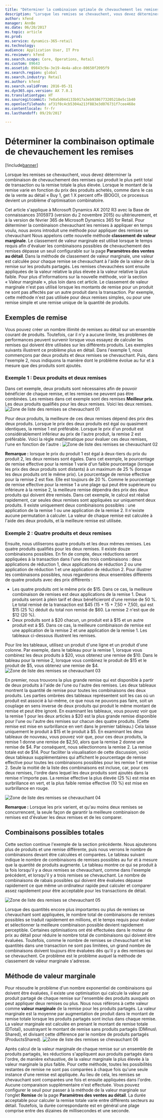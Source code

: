 ```yaml
---
title: "Déterminer la combinaison optimale de chevauchement les remises"
description: "Lorsque les remises se chevauchent, vous devez déterminer la combinaison de chevauchement des remises qui produit le plus petit total de transaction ou la remise totale la plus élevée. Lorsque le montant de la remise varie en fonction du prix des produits achetés, comme dans le cas de la vente au détail 'Buy 1, get 1 X percent off' (BOGO), ce processus devient un problème d'optimisation combinatoire."
author: kfend
manager: AnnBe
ms.date: 06/20/2017
ms.topic: article
ms.prod: 
ms.service: dynamics-365-retail
ms.technology: 
audience: Application User, IT Pro
ms.reviewer: kfend
ms.search.scope: Core, Operations, Retail
ms.custom: 89643
ms.assetid: 09843c9a-3e19-4e4a-a8ce-80650f2095f9
ms.search.region: global
ms.search.industry: Retail
ms.author: kfend
ms.search.validFrom: 2016-05-31
ms.dyn365.ops.version: AX 7.0.1
ms.translationtype: HT
ms.sourcegitcommit: 7e0a5d044133b917a3eb9386773205218e5c1b40
ms.openlocfilehash: af31f0c4cb5304a213f883e3d076731f7cee468e
ms.contentlocale: fr-fr
ms.lasthandoff: 09/29/2017

---
```


# <a name="determine-the-optimal-combination-of-overlapping-discounts"></a>Déterminer la combinaison optimale de chevauchement les remises

[!include[banner](includes/banner.md)]


Lorsque les remises se chevauchent, vous devez déterminer la combinaison de chevauchement des remises qui produit le plus petit total de transaction ou la remise totale la plus élevée. Lorsque le montant de la remise varie en fonction du prix des produits achetés, comme dans le cas de la vente au détail « Buy 1, get 1 X percent off» (BOGO), ce processus devient un problème d'optimisation combinatoire.

Cet article s'applique à Microsoft Dynamics AX 2012 R3 avec la Base de connaissances 3105973 (version du 2 novembre 2015) ou ultérieurement, et à la version de février 365 de Microsoft Dynamics 365 for Retail. Pour déterminer la combinaison chevauchant les remises à appliquer en temps voulu, nous avons introduit une méthode pour appliquer des remises se chevauchant Nous appelons cette nouvelle méthode **classement de valeur marginale**. Le classement de valeur marginale est utilisé lorsque le temps requis afin d'évaluer les combinaisons possibles de chevauchement des remises dépasse un seuil configurable sur la page **Paramètres des ventes au détail**. Dans la méthode de classement de valeur marginale, une valeur est calculée pour chaque remise se chevauchant à l'aide de la valeur de la remise sur les produits partagés. Les remises chevauchées sont ensuite appliquées de la valeur relative la plus élevée à la valeur relative la plus faible. Pour plus d'informations sur la nouvelle méthode, voir la section « Valeur marginale », plus loin dans cet article. Le classement de valeur marginale n'est pas utilisé lorsque les montants de remise pour un produit ne sont pas affectés par un autre produit dans la transaction. Par exemple, cette méthode n'est pas utilisée pour deux remises simples, ou pour une remise simple et une remise unique de la quantité de produits.

## <a name="discount-examples"></a>Exemples de remise
Vous pouvez créer un nombre illimité de remises au détail sur un ensemble courant de produits. Toutefois, car il n'y a aucune limite, les problèmes de performances peuvent survenir lorsque vous essayez de calculer les remises qui doivent être utilisées sur les différents produits. Les exemples suivants illustrent ce problème plus en détail. Dans l'exemple 1, nous commençons par deux produits et deux remises se chevauchant. Puis, dans l'exemple 2, nous indiquons la manière dont le problème évolue au fur et à mesure que des produits sont ajoutés.

### <a name="example-1-two-products-and-two-discounts"></a>Exemple 1 : Deux produits et deux remises

Dans cet exemple, deux produits sont nécessaires afin de pouvoir bénéficier de chaque remise, et les remises ne peuvent pas être combinées. Les remises dans cet exemple sont des remises **Meilleur prix**. Les deux produits qualifiés pour les deux remises. Voici les deux remises.
![Zone de liste des remises se chevauchant 01](./media/overlapping-discount-combo-01.jpg)

Pour deux produits, la meilleure de ces deux remises dépend des prix des deux produits. Lorsque le prix des deux produits est égal ou quasiment identiques, la remise 1 est préférable. Lorsque le prix d'un produit est considérablement inférieur au prix de l'autre produit, la remise 2 est préférable. Voici la règle mathématique pour évaluer ces deux remises, l'une en fonction de l'autre : ![Zone de liste des remises se chevauchant 02](./media/overlapping-discount-combo-02.jpg)

**Remarque :** lorsque le prix du produit 1 est égal à deux-tiers du prix du produit 2, les deux remises sont égales. Dans cet exemple, le pourcentage de remise effective pour la remise 1 varie d'un faible pourcentage (lorsque les prix des deux produits sont distants) à un maximum de 25 % (lorsque les deux produits ont le même prix). Le pourcentage de remise effective pour la remise 2 est fixe. Elle est toujours de 20 %. Comme le pourcentage de remise effective pour la remise 1 a une plage qui peut être supérieure ou inférieure à la remise 2, la meilleure remise dépendra des prix des deux produits qui doivent être remisés. Dans cet exemple, le calcul est réalisé rapidement, car seules deux remises sont appliquées sur uniquement deux produits. Il existe uniquement deux combinaisons possibles : une application de la remise 1 ou une application de la remise 2. Il n'existe aucune permutation à calculer. La valeur de chaque remise est calculée à l'aide des deux produits, et la meilleure remise est utilisée.

### <a name="example-2-four-products-and-two-discounts"></a>Exemple 2 : Quatre produits et deux remises

Ensuite, nous utiliserons quatre produits et les deux mêmes remises. Les quatre produits qualifiés pour les deux remises. Il existe douze combinaisons possibles. En fin de compte, deux réductions seront appliquées à la transaction dans l'une des trois combinaisons : deux applications de réduction 1, deux applications de réduction 2 ou une application de réduction 1 et une application de réduction 2. Pour illustrer les combinaisons possibles, nous regarderons deux ensembles différents de quatre produits avec des prix différents :

-   Les quatre produits ont le même prix de $15. Dans ce cas, la meilleure combinaison de remises est deux applications de la remise 1. Deux produits seront à plein tarif et deux bénéficieront d'une remise de 50 %. Le total remisé de la transaction est $45 (15 + 15 + 7,50 + 7,50), qui est $15 (25 %) déduit du total non remisé de $60. La remise 2 n'est que de $12 (20 %).
-   Deux produits sont à $20 chacun, un produit est à $15 et un autre produit est à $5. Dans ce cas, la meilleure combinaison de remise est une application de la remise 2 et une application de la remise 1. Les tableaux ci-dessous illustrent les remises.

Pour lire les tableaux, utilisez un produit d'une ligne et un produit d'une colonne. Par exemple, dans le tableau pour la remise 1, lorsque vous combinez les deux produits à $20, vous obtenez une remise de $10. Dans le tableau pour la remise 2, lorsque vous combinez le produit de $15 et le produit de $5, vous obtenez une remise de $4.
![Zone de liste des remises se chevauchant 03](./media/overlapping-discount-combo-03.jpg)

En premier, nous trouvons la plus grande remise qui est disponible à partir de deux produits à l'aide de l'une ou l'autre des remises. Les deux tableaux montrent la quantité de remise pour toutes les combinaisons des deux produits. Les parties ombrées des tableaux représentent soit les cas où un produit est associé à lui-même, ce que nous ne pouvons pas faire, soit un couplage en sens inverse de deux produits qui produit le même montant de remise et peut être ignoré. En examinant les tableaux, vous pouvez voir que la remise 1 pour les deux articles à $20 est la plus grande remise disponible pour l'une ou l'autre des remises sur chacun des quatre produits. (Cette remise est mise en surbrillance en vert dans le premier tableau.) Cela laisse uniquement le produit à $15 et le produit à $5. En examinant les deux tableaux de nouveau, vous pouvez voir que, pour ces deux produits, la remise 1 donne une remise de $2,50, alors que la remise 2 donne une remise de $4. Par conséquent, nous sélectionnons la remise 2. La remise totale est de $14. Pour faciliter la visualisation de cette discussion, voici deux tableaux supplémentaires qui affichent le pourcentage de remise effective pour toutes les combinaisons possibles pour les remise 1 et remise 2. Seule la moitié de la liste des combinaisons est incluse, car, pour ces deux remises, l'ordre dans lequel les deux produits sont ajoutés dans la remise n'importe pas. La remise effective la plus élevée (25 %) est mise en surbrillance en vert, et la plus faible remise effective (10 %) est mise en surbrillance en rouge. 

![Zone de liste des remises se chevauchant 04](./media/overlapping-discount-combo-04.jpg)

**Remarque :** Lorsque les prix varient, et qu'au moins deux remises se concurrencent, la seule façon de garantir la meilleure combinaison de remises est d'évaluer les deux remises et de les comparer.

## <a name="total-possible-combinations"></a>Combinaisons possibles totales
Cette section continue l'exemple de la section précédente. Nous ajouterons plus de produits et une remise différente, puis nous verrons le nombre de combinaisons devant être calculées et comparées. Le tableau suivant indique le nombre de combinaisons de remises possibles au fur et à mesure que la quantité de produits augmente. Le tableau montre ce qui se produit à la fois lorsqu'il y a deux remises se chevauchant, comme dans l'exemple précédent, et lorsqu'il y a trois remises se chevauchant. Le nombre de combinaisons de rabais possibles qui doivent être évaluées dépasse rapidement ce que même un ordinateur rapide peut calculer et comparer assez rapidement pour être acceptable pour les transactions de détail.

![Zone de liste des remises se chevauchant 05](./media/overlapping-discount-combo-05.jpg)

Lorsque des quantités encore plus importantes ou plus de remises se chevauchant sont appliquées, le nombre total de combinaisons de remises possibles se traduit rapidement en millions, et le temps requis pour évaluer et sélectionner la meilleure combinaison possible devient rapidement perceptible. Certaines optimisations ont été effectuées dans le moteur de prix au détail pour réduire le nombre total de combinaisons qui doivent être évaluées. Toutefois, comme le nombre de remises se chevauchant et les quantités dans une transaction ne sont pas limitées, un grand nombre de combinaisons doivent toujours être évaluées dès qu'il y a des remises qui se chevauchent. Ce problème est le problème auquel la méthode de classement de valeur marginale s'adresse.

## <a name="marginal-value-method"></a>Méthode de valeur marginale
Pour résoudre le problème d'un nombre exponentiel de combinaisons qui doivent être évaluées, il existe une optimisation qui calcule la valeur par produit partagé de chaque remise sur l'ensemble des produits auxquels on peut appliquer deux remises ou plus. Nous nous référons à cette valeur comme **valeur marginale** de la remise pour les produits partagés. La valeur marginale est la moyenne par augmentation de produit dans le montant de remise totale lorsque les produits partagés sont inclus dans chaque remise. La valeur marginale est calculée en prenant le montant de remise totale (DTotal), soustrayant le montant de remise sans produits partagés (DMinus\\ Shared), et divisant cette différence par le nombre de produits partagés (ProductsShared). 
![Zone de liste des remises se chevauchant 06](./media/overlapping-discount-combo-06.jpg)

Après calcul de la valeur marginale de chaque remise sur un ensemble de produits partagés, les réductions s'appliquent aux produits partagés dans l'ordre, de manière exhaustive, de la valeur marginale la plus élevée à la valeur marginale la plus faible. Pour cette méthode, toutes les possibilités restantes de remise ne sont pas comparées à chaque fois qu'une seule instance d'une remise est appliquée. Au lieu de cela, les remises se chevauchant sont comparées une fois et ensuite appliquées dans l'ordre. Aucune comparaison supplémentaire n'est effectuée. Vous pouvez configurer le seuil pour passer à la méthode de la valeur marginale sur l'onglet **Remise** de la page **Paramètres des ventes au détail**. La durée acceptable pour calculer la remise totale varie entre différents secteurs au détail. Toutefois, la durée correspondante est en général une plage comprise entre des dizaines de millisecondes et une seconde.




